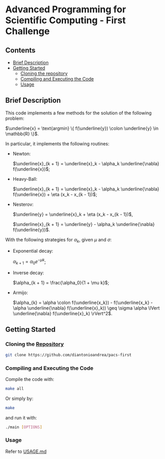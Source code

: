 # Advanced Programming for Scientific Computing - First Challenge

## Contents

- [Brief Description](#brief-description)
- [Getting Started](#getting-started)
    - [Cloning the repository](#cloning-the-repository)
    - [Compiling and Executing the Code](#compiling-and-executing-the-code)
    - [Usage](#usage)

## Brief Description

This code implements a few methods for the solution of the following problem:

$\underline{x} = \text{argmin} \{ f(\underline{y}) \colon \underline{y} \in \mathbb{R} \}$.

In particular, it implements the following routines:

- Newton: 
    
    $\underline{x}_{k + 1} = \underline{x}_k - \alpha_k \underline{\nabla} f(\underline{x})$;

- Heavy-Ball:

    $\underline{x}_{k + 1} = \underline{x}_k - \alpha_k \underline{\nabla} f(\underline{x}) + \eta (x_k - x_{k - 1})$;

- Nesterov:

    $\underline{y} = \underline{x}_k + \eta (x_k - x_{k - 1})$,

    $\underline{x}_{k + 1} = \underline{y} - \alpha_k \underline{\nabla} f(\underline{y})$.

With the following strategies for $\alpha_k$, given $\mu$ and $\sigma$:

- Exponential decay:

    $\alpha_{k + 1} = \alpha_0 e^{-\mu k}$;

- Inverse decay:

    $\alpha_{k + 1} = \frac{\alpha_0}{1 + \mu k}$;

- Armijo:

    $\alpha_{k} = \alpha \colon f(\underline{x_k}) - f(\underline{x_k} - \alpha \underline{\nabla} f(\underline{x}_k)) \geq \sigma \alpha \lVert \underline{\nabla} f(\underline{x}_k) \rVert^2$.

## Getting Started

### Cloning the [Repository](https://github.com/diantonioandrea/pacs-first)

```bash
git clone https://github.com/diantonioandrea/pacs-first
```

### Compiling and Executing the Code

Compile the code with:

```bash
make all
```

Or simply by:

```bash
make
```

and run it with:

```bash
./main [OPTIONS]
```

### Usage

Refer to [USAGE.md](./USAGE.md)